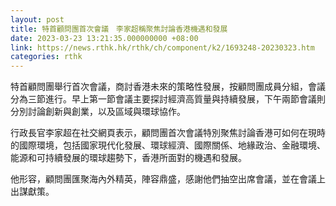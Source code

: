 ```yaml
---
layout: post
title: 特首顧問團首次會議　李家超稱聚焦討論香港機遇和發展
date: 2023-03-23 13:21:35.000000000 +08:00
link: https://news.rthk.hk/rthk/ch/component/k2/1693248-20230323.htm
categories: rthk
---
```


特首顧問團舉行首次會議，商討香港未來的策略性發展，按顧問團成員分組，會議分為三節進行。早上第一節會議主要探討經濟高質量與持續發展，下午兩節會議則分別討論創新與創業，以及區域與環球協作。

行政長官李家超在社交網頁表示，顧問團首次會議特別聚焦討論香港可如何在現時的國際環境，包括國家現代化發展、環球經濟、國際關係、地緣政治、金融環境、能源和可持續發展的環球趨勢下，香港所面對的機遇和發展。

他形容，顧問團匯聚海內外精英，陣容鼎盛，感謝他們抽空出席會議，並在會議上出謀獻策。
